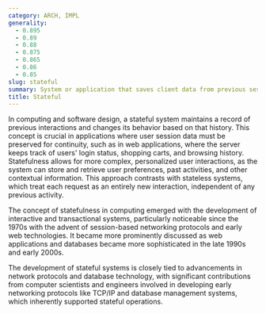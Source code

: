 ```yaml
---
category: ARCH, IMPL
generality:
  - 0.895
  - 0.89
  - 0.88
  - 0.875
  - 0.865
  - 0.86
  - 0.85
slug: stateful
summary: System or application that saves client data from previous sessions to influence and personalize future interactions.
title: Stateful
---
```


In computing and software design, a stateful system maintains a record of previous interactions and changes its behavior based on that history. This concept is crucial in applications where user session data must be preserved for continuity, such as in web applications, where the server keeps track of users' login status, shopping carts, and browsing history. Statefulness allows for more complex, personalized user interactions, as the system can store and retrieve user preferences, past activities, and other contextual information. This approach contrasts with stateless systems, which treat each request as an entirely new interaction, independent of any previous activity.

The concept of statefulness in computing emerged with the development of interactive and transactional systems, particularly noticeable since the 1970s with the advent of session-based networking protocols and early web technologies. It became more prominently discussed as web applications and databases became more sophisticated in the late 1990s and early 2000s.

The development of stateful systems is closely tied to advancements in network protocols and database technology, with significant contributions from computer scientists and engineers involved in developing early networking protocols like TCP/IP and database management systems, which inherently supported stateful operations.
